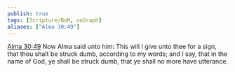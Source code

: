 ```yaml
---
publish: true
tags: [Scripture/BoM, noGraph]
aliases: ["Alma 30:49"]
---
```

[Alma 30:49](https://churchofjesuschrist.org/study/scriptures/bofm/alma/30?lang=eng&id=p49#p49) Now Alma said unto him: This will I give unto thee for a sign, that thou shalt be struck dumb, according to my words; and I say, that in the name of God, ye shall be struck dumb, that ye shall no more have utterance.
